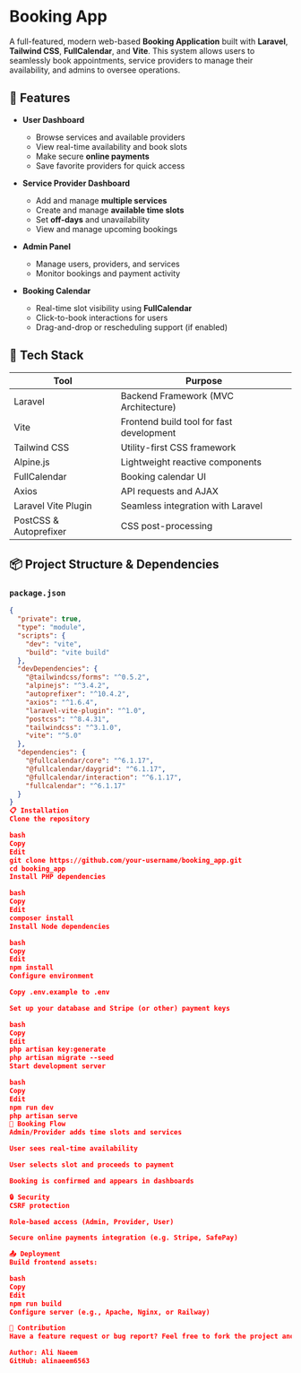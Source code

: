 # Booking App

A full-featured, modern web-based **Booking Application** built with **Laravel**, **Tailwind CSS**, **FullCalendar**, and **Vite**. This system allows users to seamlessly book appointments, service providers to manage their availability, and admins to oversee operations.

## 🚀 Features

- **User Dashboard**
  - Browse services and available providers
  - View real-time availability and book slots
  - Make secure **online payments**
  - Save favorite providers for quick access

- **Service Provider Dashboard**
  - Add and manage **multiple services**
  - Create and manage **available time slots**
  - Set **off-days** and unavailability
  - View and manage upcoming bookings

- **Admin Panel**
  - Manage users, providers, and services
  - Monitor bookings and payment activity

- **Booking Calendar**
  - Real-time slot visibility using **FullCalendar**
  - Click-to-book interactions for users
  - Drag-and-drop or rescheduling support (if enabled)

## 🧩 Tech Stack

| Tool | Purpose |
|------|---------|
| Laravel | Backend Framework (MVC Architecture) |
| Vite | Frontend build tool for fast development |
| Tailwind CSS | Utility-first CSS framework |
| Alpine.js | Lightweight reactive components |
| FullCalendar | Booking calendar UI |
| Axios | API requests and AJAX |
| Laravel Vite Plugin | Seamless integration with Laravel |
| PostCSS & Autoprefixer | CSS post-processing |

## 📦 Project Structure & Dependencies

### `package.json`

```json
{
  "private": true,
  "type": "module",
  "scripts": {
    "dev": "vite",
    "build": "vite build"
  },
  "devDependencies": {
    "@tailwindcss/forms": "^0.5.2",
    "alpinejs": "^3.4.2",
    "autoprefixer": "^10.4.2",
    "axios": "^1.6.4",
    "laravel-vite-plugin": "^1.0",
    "postcss": "^8.4.31",
    "tailwindcss": "^3.1.0",
    "vite": "^5.0"
  },
  "dependencies": {
    "@fullcalendar/core": "^6.1.17",
    "@fullcalendar/daygrid": "^6.1.17",
    "@fullcalendar/interaction": "^6.1.17",
    "fullcalendar": "^6.1.17"
  }
}
📋 Installation
Clone the repository

bash
Copy
Edit
git clone https://github.com/your-username/booking_app.git
cd booking_app
Install PHP dependencies

bash
Copy
Edit
composer install
Install Node dependencies

bash
Copy
Edit
npm install
Configure environment

Copy .env.example to .env

Set up your database and Stripe (or other) payment keys

bash
Copy
Edit
php artisan key:generate
php artisan migrate --seed
Start development server

bash
Copy
Edit
npm run dev
php artisan serve
📆 Booking Flow
Admin/Provider adds time slots and services

User sees real-time availability

User selects slot and proceeds to payment

Booking is confirmed and appears in dashboards

🔒 Security
CSRF protection

Role-based access (Admin, Provider, User)

Secure online payments integration (e.g. Stripe, SafePay)

📤 Deployment
Build frontend assets:

bash
Copy
Edit
npm run build
Configure server (e.g., Apache, Nginx, or Railway)

🙌 Contribution
Have a feature request or bug report? Feel free to fork the project and submit a pull request.

Author: Ali Naeem
GitHub: alinaeem6563